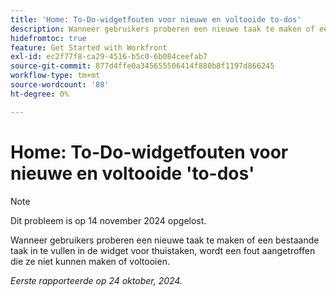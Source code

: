 ```yaml
---
title: 'Home: To-Do-widgetfouten voor nieuwe en voltooide to-dos'
description: Wanneer gebruikers proberen een nieuwe taak te maken of een bestaande taak in te vullen in de widget voor thuistaken, wordt een fout aangetroffen die ze niet kunnen maken of voltooien.
hidefromtoc: true
feature: Get Started with Workfront
exl-id: ec2f77f8-ca29-4516-b5c0-6b084ceefab7
source-git-commit: 877d4ffe0a345655506414f880b8f1197d866245
workflow-type: tm+mt
source-wordcount: '88'
ht-degree: 0%

---
```


# Home: To-Do-widgetfouten voor nieuwe en voltooide &#39;to-dos&#39;

>[!NOTE]
>
>Dit probleem is op 14 november 2024 opgelost.

Wanneer gebruikers proberen een nieuwe taak te maken of een bestaande taak in te vullen in de widget voor thuistaken, wordt een fout aangetroffen die ze niet kunnen maken of voltooien.

_Eerste rapporteerde op 24 oktober, 2024._
